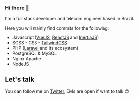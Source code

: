 ### Hi there 👋

I'm a full stack developer and telecom engineer based in Brazil. 

Here you will mainly find commits for the following:
- Javascript ([VueJS](https://github.com/vuejs/vue), [ReactJS](https://github.com/facebook/react) and [InertiaJS](https://github.com/inertiajs/inertia))
- SCSS - CSS - [TailwindCSS](https://github.com/tailwindlabs/tailwindcss)
- PHP ([Laravel](https://github.com/laravel/laravel) and its ecosystem)
- PostgreSQL & MySQL
- Nginx Apache
- NodeJS

## Let's talk

You can follow me on [Twitter](https://twitter.com/brnpimentel), DMs are open if want to talk 😊
